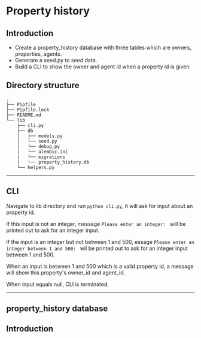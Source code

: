 # Property history

## Introduction

- Create a property_history database with three tables which are owners, properties, agents.
- Generate a seed.py to seed data.
- Build a CLI to show the owner and agent id when a property id is given

## Directory structure

```console
.
├── Pipfile
├── Pipfile.lock
├── README.md
└── lib
    ├── cli.py
    ├── db
    │   ├── models.py
    │   └── seed.py
    |   └── debug.py
    |   └── alembic.ini
    |   └── migrations
    |   └── property_history.db
    └── helpers.py
```

***

## CLI

Navigate to lib directory and run `python cli.py`, it will ask for input about 
an property id. 

If this input is not an integer, message `Please enter an integer: `
will be printed out to ask for an integer input. 

If the input is an integer but not 
between 1 and 500, essage `Please enter an integer between 1 and 500: ` wil be printed
out to ask for an integer input between 1 and 500. 

When an input is between 1 and 500 
which is a valid property id, a message will show this property's owner_id and agent_id.


When input equals null, CLI is terminated.


***

## property_history database




## Introduction

